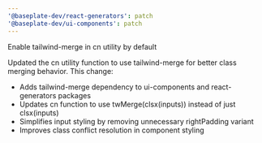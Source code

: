 ```yaml
---
'@baseplate-dev/react-generators': patch
'@baseplate-dev/ui-components': patch
---
```


Enable tailwind-merge in cn utility by default

Updated the cn utility function to use tailwind-merge for better class merging behavior. This change:

- Adds tailwind-merge dependency to ui-components and react-generators packages
- Updates cn function to use twMerge(clsx(inputs)) instead of just clsx(inputs)
- Simplifies input styling by removing unnecessary rightPadding variant
- Improves class conflict resolution in component styling
